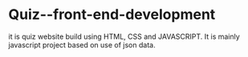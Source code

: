 # Quiz--front-end-development
it is quiz website build using HTML, CSS and JAVASCRIPT. It is mainly javascript project based on use of json data. 
